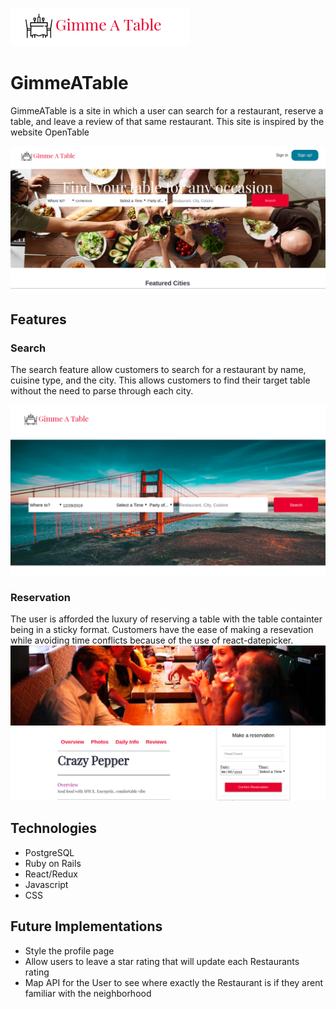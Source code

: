 ![project logo](https://github.com/clauddyf/GimmeATable/blob/master/app/assets/images/Screenshot%20from%202019-12-26%2013-51-14.png)

# GimmeATable

GimmeATable is a site in which a user can search for a restaurant, reserve a table, and leave a review of that same restaurant. This site is inspired by the website OpenTable

![splash page](https://github.com/clauddyf/GimmeATable/blob/master/app/assets/images/home.png)



## Features
### Search
  
  The search feature allow customers to search for a restaurant by name, cuisine type, and the city. This allows customers to find their target table without the need to parse through each city.
  
 ![search_box](https://github.com/clauddyf/GimmeATable/blob/master/app/assets/images/searchbox.png)
  
  
### Reservation
 
 The user is afforded the luxury of reserving a table with the table containter being in a sticky format. Customers have the ease of making a resevation while avoiding time conflicts because of the use of react-datepicker.
 ![reservation_box](https://github.com/clauddyf/GimmeATable/blob/master/app/assets/images/reservations.png)

## Technologies
* PostgreSQL
* Ruby on Rails
* React/Redux
* Javascript
* CSS

## Future Implementations
* Style the profile page
* Allow users to leave a star rating that will update each Restaurants rating
* Map API for the User to see where exactly the Restaurant is if they arent familiar with the neighborhood

